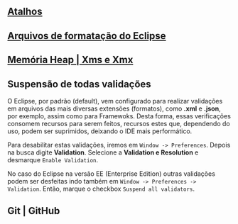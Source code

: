 ## [Atalhos](https://github.com/alexsandro-matias/produtividade-eclipse/tree/main/atalhos)
## [Arquivos de formatação do Eclipse](https://github.com/alexsandro-matias/produtividade-eclipse/tree/main/arquivos-formatacao)
## [Memória Heap | Xms e Xmx](https://github.com/alexsandro-matias/produtividade-eclipse/tree/main/heap)
## Suspensão de todas validações
O Eclipse, por padrão (default), vem configurado para realizar validações em arquivos das mais diversas extensões (formatos), como **.xml** e **.json**, por exemplo, assim como para Framewoks. Desta forma, essas verificações consomem recursos para serem feitos, recursos estes que, dependendo do uso, podem ser suprimidos, deixando o IDE mais performático.

Para desabilitar estas validações, iremos em ``Window -> Preferences``. Depois na busca digite **Validation**. Selecione a **Validation e Resolution** e desmarque ``Enable Validation``.

No caso do Eclipse na versão EE (Enterprise Edition) outras validações podem ser desfeitas indo também em ``Window -> Preferences -> Validation``. Então, marque o checkbox ``Suspend all validators``.

## Git | GitHub


